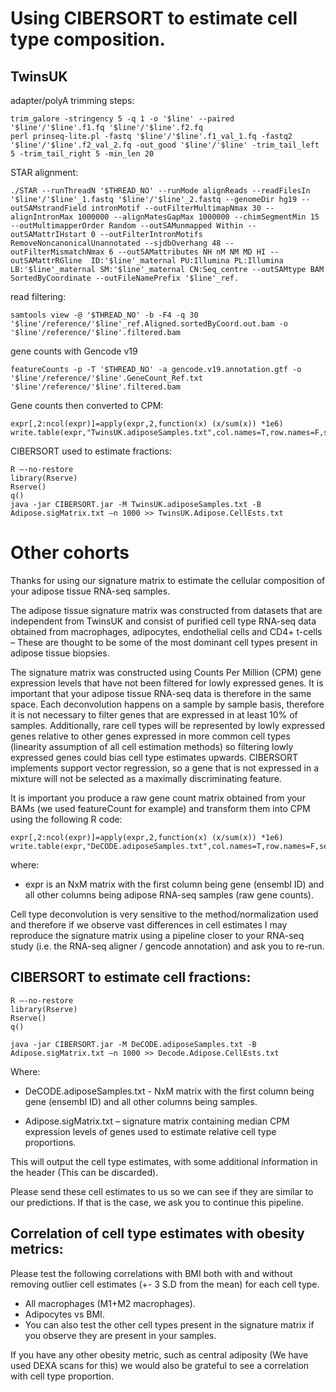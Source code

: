 # Using CIBERSORT to estimate cell type composition.

## TwinsUK

adapter/polyA trimming steps:
```
trim_galore -stringency 5 -q 1 -o '$line' --paired '$line'/'$line'.f1.fq '$line'/'$line'.f2.fq
perl prinseq-lite.pl -fastq '$line'/'$line'.f1_val_1.fq -fastq2 '$line'/'$line'.f2_val_2.fq -out_good '$line'/'$line' -trim_tail_left 5 -trim_tail_right 5 -min_len 20
```
STAR alignment:
```
./STAR --runThreadN '$THREAD_NO' --runMode alignReads --readFilesIn '$line'/'$line'_1.fastq '$line'/'$line'_2.fastq --genomeDir hg19 --outSAMstrandField intronMotif --outFilterMultimapNmax 30 --alignIntronMax 1000000 --alignMatesGapMax 1000000 --chimSegmentMin 15 --outMultimapperOrder Random --outSAMunmapped Within --outSAMattrIHstart 0 --outFilterIntronMotifs RemoveNoncanonicalUnannotated --sjdbOverhang 48 --outFilterMismatchNmax 6 --outSAMattributes NH nM NM MD HI --outSAMattrRGline  ID:'$line'_maternal PU:Illumina PL:Illumina LB:'$line'_maternal SM:'$line'_maternal CN:Seq_centre --outSAMtype BAM SortedByCoordinate --outFileNamePrefix '$line'_ref.
```
read filtering:
```
samtools view -@ '$THREAD_NO' -b -F4 -q 30 '$line'/reference/'$line'_ref.Aligned.sortedByCoord.out.bam -o '$line'/reference/'$line'.filtered.bam
```
gene counts with Gencode v19
```
featureCounts -p -T '$THREAD_NO' -a gencode.v19.annotation.gtf -o '$line'/reference/'$line'.GeneCount_Ref.txt '$line'/reference/'$line'.filtered.bam
```
Gene counts then converted to CPM:
```
expr[,2:ncol(expr)]=apply(expr,2,function(x) (x/sum(x)) *1e6)
write.table(expr,"TwinsUK.adiposeSamples.txt",col.names=T,row.names=F,sep="\t",quote=F)
```

CIBERSORT used to estimate fractions:

``` 
R –-no-restore
library(Rserve)
Rserve()
q()
java -jar CIBERSORT.jar -M TwinsUK.adiposeSamples.txt -B Adipose.sigMatrix.txt –n 1000 >> TwinsUK.Adipose.CellEsts.txt
```


# Other cohorts
Thanks for using our signature matrix to estimate the cellular composition of your adipose tissue RNA-seq samples.

The adipose tissue signature matrix was constructed from datasets that are independent from TwinsUK and consist of purified cell type RNA-seq data obtained from macrophages, adipocytes, endothelial cells and CD4+ t-cells – These are thought to be some of the most dominant cell types present in adipose tissue biopsies.

The signature matrix was constructed using Counts Per Million (CPM) gene expression levels that have not been filtered for lowly expressed genes. It is important that your adipose tissue RNA-seq data is therefore in the same space. Each deconvolution happens on a sample by sample basis, therefore it is not necessary to filter genes that are expressed in at least 10% of samples. Additionally, rare cell types will be represented by lowly expressed genes relative to other genes expressed in more common cell types (linearity assumption of all cell estimation methods) so filtering lowly expressed genes could bias cell type estimates upwards. CIBERSORT implements support vector regression, so a gene that is not expressed in a mixture will not be selected as a maximally discriminating feature.

It is important you produce a raw gene count matrix obtained from your BAMs (we used featureCount for example) and transform them into CPM using the following R code:

```
expr[,2:ncol(expr)]=apply(expr,2,function(x) (x/sum(x)) *1e6)
write.table(expr,"DeCODE.adiposeSamples.txt",col.names=T,row.names=F,sep="\t",quote=F)
```

where: 

- expr is an NxM matrix with the first column being gene (ensembl ID) and all other columns being adipose RNA-seq samples (raw gene counts).

Cell type deconvolution is very sensitive to the method/normalization used and therefore if we observe vast differences in cell estimates I may reproduce the signature matrix using a pipeline closer to your RNA-seq study (i.e. the RNA-seq aligner / gencode annotation) and ask you to re-run.
 
## CIBERSORT to estimate cell fractions:
``` 
R –-no-restore
library(Rserve)
Rserve()
q()

java -jar CIBERSORT.jar -M DeCODE.adiposeSamples.txt -B Adipose.sigMatrix.txt –n 1000 >> Decode.Adipose.CellEsts.txt
```

Where:	

- DeCODE.adiposeSamples.txt - NxM matrix with the first column being gene (ensembl ID) and all other columns being samples.

- Adipose.sigMatrix.txt – signature matrix containing median CPM expression levels of genes used to estimate relative cell type proportions.

This will output the cell type estimates, with some additional information in the header (This can be discarded).

Please send these cell estimates to us so we can see if they are similar to our predictions. If that is the case, we ask you to continue this pipeline.
 
## Correlation of cell type estimates with obesity metrics:

Please test the following correlations with BMI both with and without removing outlier cell estimates (+- 3 S.D from the mean) for each cell type.

- All macrophages (M1+M2 macrophages).
- Adipocytes vs BMI.
- You can also test the other cell types present in the signature matrix if you observe they are present in your samples.

If you have any other obesity metric, such as central adiposity (We have used DEXA scans for this) we would also be grateful to see a correlation with cell type proportion.

